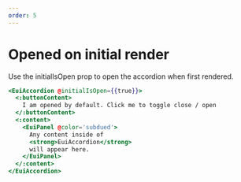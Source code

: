 ```yaml
---
order: 5
---
```


# Opened on initial render

<EuiText>
  Use the
  <EuiCode>initialIsOpen</EuiCode>
  prop to open the accordion when first rendered.
</EuiText>

```hbs template
<EuiAccordion @initialIsOpen={{true}}>
  <:buttonContent>
    I am opened by default. Click me to toggle close / open
  </:buttonContent>
  <:content>
    <EuiPanel @color='subdued'>
      Any content inside of
      <strong>EuiAccordion</strong>
      will appear here.
    </EuiPanel>
  </:content>
</EuiAccordion>
```
